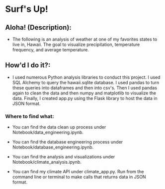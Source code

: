 # Surf's Up!

## Aloha! (Description):
- The following is an analysis of weather at one of my favorites states to live in, Hawaii. The goal to visualize precipitation, temperature frequency, and average temperature.

## How'd I do it?:
- I used numerous Python analysis libraries to conduct this project. I used SQL Alchemy to query the hawaii.sqlite database. I used pandas to turn these queries into dataframes and then into csv's. Then I used pandas again to clean the data and then numpy and matplotlib to visualize the data. Finally, I created app.py using the Flask library to host the data in JSON format.  


### Where to find what:
- You can find the data clean up process under Notebook/data_engineering.ipynb.

- You can find the database engineering process under Notebook/database_engineering.ipynb.

- You can find the analysis and visualizations under Notebook/climate_analysis.ipynb.

- You can find my climate API under climate_app.py. Run from the command line or terminal to make calls that returns data in JSON format.

